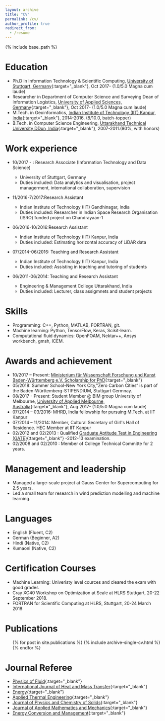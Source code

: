 ```yaml
---
layout: archive
title: "CV"
permalink: /cv/
author_profile: true
redirect_from:
  - /resume
---
```


{% include base_path %}

Education
======
* Ph.D in Information Technology & Scientific Computing, [University of Stuttgart, Germany](https://www.uni-stuttgart.de/){:target="_blank"}, Oct 2017- (1.0/5.0 Magna cum laude)
* Researcher in Department of Computer Science and Surveying Dean of Information Logistics, [University of Applied Sciences, Germany](https://www.hft-stuttgart.de/){:target="_blank"}, Oct 2017- (1.0/5.0 Magna cum laude)
* M.Tech. in Geoinformatics, [Indian Institute of Technology (IIT) Kanpur, India](http://www.iitk.ac.in/){:target="_blank"}, 2014-2016. (8/10.0, batch-topper)
* B.Tech. in Computer Science Engineering, [Uttarakhand Technical University DDun, India](http://www.uktech.ac.in/uksee/){:target="_blank"}, 2007-2011.(80%, with honors)


Work experience
======
* 10/2017 - : Research Associate (Information Technology and Data Science)
  * University of Stuttgart, Germany
  * Duties included: Data analytics and visualisation, project managerment, international collaboration, supervision
  
* 11/2016-7/2017:Research Assistant
  * Indian Institute of Technology (IIT) Gandhinagar, India
  * Duties included: Researcher in Indian Space Research Organisation (ISRO) funded project on Chandrayaan-1

* 06/2016-10/2016:Research Assistant
  * Indian Institute of Technology (IIT) Kanpur, India
  * Duties included: Estimating horizontal accuracy of LiDAR data
  
* 07/2014-06/2016: Teaching and Research Assistant
  * Indian Institute of Technology (IIT) Kanpur, India
  * Duties included: Assisting in teaching and tutoring of students
  
* 06/2011-06/2014: Teaching and Research Assistant
  * Engineering & Management College Uttarakhand, India
  * Duties included: Lecturer, class assigmnets and student projects
  
  
Skills
======
* Programming: C++, Python, MATLAB, FORTRAN, git.
* Machine learning: Python, TensorFlow, Keras, Scikit-learn.
* Computational fluid dynamics: OpenFOAM, Nektar++, Ansys workbench, gmsh, ICEM.


Awards and achievement
======
* 10/2017 – Present: [Ministerium für Wissenschaft Forschung und Kunst Baden-Württemberg e.V. Scholarship for PhD](https://www.windycities.de/projects/){:target="_blank"}
* 05/2018:	Summer School-New York City,"Zero Carbon Cities“ is part of the Baden-Württemberg-STIPENDIUM, Stuttgart Germnay.
* 08/2017 - Present: Student Member @ BIM group University of Melbourne, [University of Applied Melbourne, Australia](https://www.blogs.unimelb.edu.au/bim-iag/members/){:target="_blank"}, Aug 2017- (1.0/5.0 Magna cum laude)
* 07/2014 – 03/2016:	MHRD, India fellowship for pursuing M.Tech. at IIT Kanpur
* 07/2014 – 11/2014:	Member, Cultural Secretary of Girl's Hall of Residence. HEC Member at IIT Kanpur
* 02/2012 and 02/2013 : Qualified [Graduate Aptitude Test in Engineering (GATE)](https://en.wikipedia.org/wiki/Graduate_Aptitude_Test_in_Engineering){:target="_blank"} -2012-13 examination.
* 02/2008 and 02/2010 : Member of College Technical Committe for 2 years. 


Management and leadership
======
* Managed a large-scale project at Gauss Center for Supercomputing for 2.5 years.
* Led a small team for research in wind prediction modelling and machine learning.


Languages 
======
* English (Fluent, C2)
* German (Beginner, A2)
* Hindi (Native, C2)
* Kumaoni (Native, C2)


Certification Courses 
======
 * Machine Learning: Univeristy level cources and cleared the exam with good grades
 * Cray XC40 Workshop on Optimization at Scale at HLRS Stuttgart, 20-22 September 2018.
 * FORTRAN for Scientific Computing at HLRS, Stuttgart, 20-24 March 2018


Publications
======
  <ul>{% for post in site.publications %}
    {% include archive-single-cv.html %}
  {% endfor %}</ul>
  

Journal Referee 
======
* [Physics of Fluid](https://aip.scitation.org/journal/phf){:target="_blank"}
* [International Journal of Heat and Mass Transfer](https://www.journals.elsevier.com/international-journal-of-heat-and-mass-transfer){:target="_blank"}
* [Energy](https://www.journals.elsevier.com/energy){:target="_blank"}
* [Applied Thermal Engineering](https://www.journals.elsevier.com/applied-thermal-engineering){:target="_blank"}
* [Journal of Physics and Chemistry of Solids](https://www.journals.elsevier.com/journal-of-physics-and-chemistry-of-solids){:target="_blank"}
* [Journal of Applied Mathematics and Mechanics](https://onlinelibrary.wiley.com/journal/15214001){:target="_blank"}
* [Energy Conversion and Management](https://www.journals.elsevier.com/energy-conversion-and-management){:target="_blank"}

